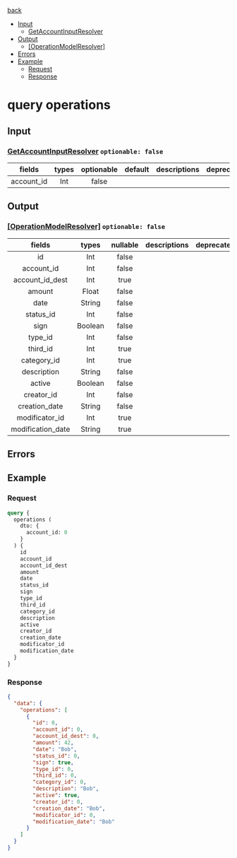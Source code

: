 [back](../tableOfContent.md)
* [Input](#input)
  * [GetAccountInputResolver](#getaccountinputresolver-optionable-false)
* [Output](#output)
  * [[OperationModelResolver]](#[operationmodelresolver]-optionable-false)
* [Errors](#errors)
* [Example](#example)
  * [Request](#request)
  * [Response](#response)

# query operations
 
## Input
### [GetAccountInputResolver](../assets/inputs/getaccountinputresolver.md) `optionable: false`
| fields |types |optionable |default |descriptions |deprecated |
| :----:  |:---:  |:--------:  |:-----:  |:----------:  |:--------:  |
| account_id |Int |false | | | 

## Output
### [[OperationModelResolver]](../assets/types/operationmodelresolver.md) `optionable: false`
| fields |types |nullable |descriptions |deprecated |
| :----:  |:---:  |:--------:  |:----------:  |:--------:  |
| id |Int |false | | |
| account_id |Int |false | | |
| account_id_dest |Int |true | | |
| amount |Float |false | | |
| date |String |false | | |
| status_id |Int |false | | |
| sign |Boolean |false | | |
| type_id |Int |false | | |
| third_id |Int |true | | |
| category_id |Int |true | | |
| description |String |false | | |
| active |Boolean |false | | |
| creator_id |Int |false | | |
| creation_date |String |false | | |
| modificator_id |Int |true | | |
| modification_date |String |true | | 

## Errors
## Example
### Request
```graphql
query {
  operations (
    dto: {
      account_id: 0
    }
  ) {
    id
    account_id
    account_id_dest
    amount
    date
    status_id
    sign
    type_id
    third_id
    category_id
    description
    active
    creator_id
    creation_date
    modificator_id
    modification_date
  }
}
```
### Response
```json
{
  "data": {
    "operations": [
      {
        "id": 0,
        "account_id": 0,
        "account_id_dest": 0,
        "amount": 42,
        "date": "Bob",
        "status_id": 0,
        "sign": true,
        "type_id": 0,
        "third_id": 0,
        "category_id": 0,
        "description": "Bob",
        "active": true,
        "creator_id": 0,
        "creation_date": "Bob",
        "modificator_id": 0,
        "modification_date": "Bob"
      }
    ]
  }
}
```